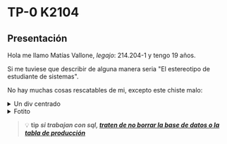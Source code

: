 # TP-0 K2104
## Presentación
Hola me llamo Matías Vallone, *legajo*: 214.204-1 y tengo 19 años.

Si me tuviese que describir de alguna manera seria "El estereotipo de estudiante de sistemas".

No hay muchas cosas rescatables de mi, excepto este chiste malo:
<details>
  <summary> Un div centrado </summary>
  <p align="right" style="background-color: #e81046; color: #fff;">
    Mentira, nadie sabe centrar un div
  </p>
<details>
   <summary> Datitos personales </summary>
   <ul> 
   <li> Soy tecnico informático y me gustaria trabajar como desarrollador backend o en networking</li>
   <li> Me gustan los videojuegos (la cantidad de veces que alguien debe haber mencionado esto es incalculable), jugaba al lol, pero decidi reintegrarme a la sociedad (aunque en momentos de debilidad vuelvo a recaer). Lo que más suelo jugar son los juegos de PS2 porque pienso usarla hasta que muera el lector de DVD, lo que mas jugué es la saga Ratchet y Clank junto a los God of War. 
   </li>
   <li> Le tengo un poco de fobia a la pala (igual pasen chamba) </li>
   <li> No me gustan las listas</li>
   </ul>
  </details>
</details>

<details>
<summary> Fotito </summary>
<img align="left" width="320rem" height="430rem" src="https://github.com/pdepjm/2024-tp0-presentacion-MNVallone/assets/90778517/6bfa3d91-65fc-4a36-967d-a17c70fd1480">

  
</details>

>:bulb: **tip** ___si trabajan con sql, [traten de no borrar la base de datos o la tabla de producción](https://www.youtube.com/watch?v=i_cVJgIz_Cs)___ 
